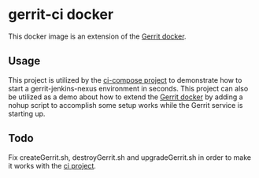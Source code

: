 # gerrit-ci docker
This docker image is an extension of the [Gerrit docker](https://hub.docker.com/r/openfrontier/gerrit/).

## Usage
This project is utilized by the [ci-compose project](https://github.com/openfrontier/ci-compose) to demonstrate how to start a gerrit-jenkins-nexus environment in seconds.
This project can also be utilized as a demo about how to extend the [Gerrit docker](https://hub.docker.com/r/openfrontier/gerrit/) by adding a nohup script to accomplish some setup works while the Gerrit service is starting up.

## Todo
Fix createGerrit.sh, destroyGerrit.sh and upgradeGerrit.sh in order to make it works with the [ci project](https://github.com/openfrontier/ci).
